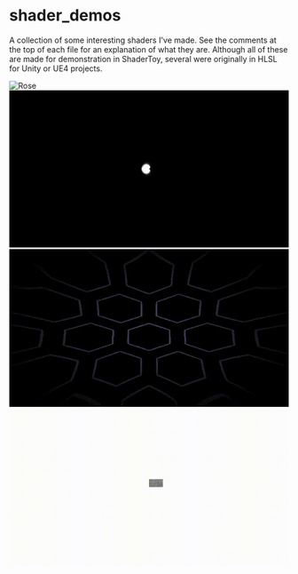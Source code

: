 # shader_demos

A collection of some interesting shaders I've made. See the comments at the top of each file for an explanation of what they are.
Although all of these are made for demonstration in ShaderToy, several were originally in HLSL for Unity or UE4 projects.

![Rose](gifs/rose.gif)
![Ripple](gifs/ripple.gif)
![Hex](gifs/hex.gif)
![Burst](gifs/burst.gif)